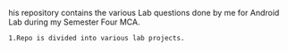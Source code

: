 his repository contains the various Lab  questions done by me for Android Lab during my Semester Four MCA.

    1.Repo is divided into various lab projects.
    
